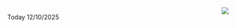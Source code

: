 <img align="right" src="https://media.giphy.com/media/M9gbBd9nbDrOTu1Mqx/giphy.gif">


Today 12/10/2025
